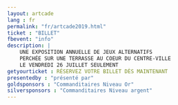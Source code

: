 ```yaml
---
layout: artcade
lang : fr
permalink: "fr/artcade2019.html"
ticket : "BILLET"
fbevent: "info"
description: |
    UNE EXPOSITION ANNUELLE DE JEUX ALTERNATIFS
    PERCHÉE SUR UNE TERRASSE AU COEUR DU CENTRE-VILLE
    LE VENDREDI 26 JUILLET SEULEMENT
getyourticket : RÉSERVEZ VOTRE BILLET DÈS MAINTENANT
presentedby : "présenté par"
goldsponsors : "Commanditaires Niveau Or"
silversponsors : "Commanditaires Niveau argent"
---
```

